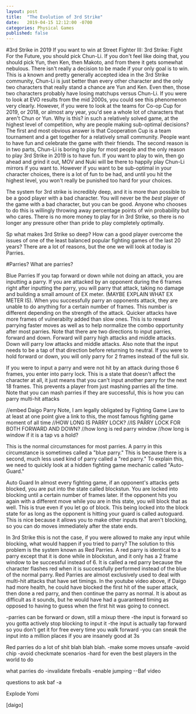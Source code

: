 ```yaml
---
layout: post
title:  "The Evolution of 3rd Strike"
date:   2019-04-15 12:12:00 -0700
categories: Physical Games
published: false
---
```

#3rd Strike in 2019
If you want to win at Street Fighter III: 3rd Strike: Fight For the Future, you should pick Chun-Li. If you don't feel like doing that, you should pick Yun, then Ken, then Makoto, and from there it gets somewhat nebulous. There isn't really a decision to be made if your only goal is to win. This is a known and pretty generally accepted idea in the 3rd Strike community, Chun-Li is just better than every other character and the only two characters that really stand a chance are Yun and Ken. Even then, those two characters probably have losing matchups versus Chun-Li. If you were to look at EVO results from the mid 2000s, you could see this phenomenon very clearly.
However, if you were to look at the teams for Co-op Cup for 2019, or 2018, or almost any year, you'd see a whole lot of characters that aren't Chun or Yun. Why is this? in such a relatively solved game, at the highest level of competition, why are people making sub-optimal decisions? The first and most obvious answer is that Cooperation Cup is a team tournament and a get together for a relatively small community. People want to have fun and celebrate the game with their friends. The second reason is in two parts, Chun-Li is boring to play for most people and the only reason to play 3rd Strike in 2019 is to have fun. 
If you want to play to win, then go ahead and grind it out, MOV and Nuki will be there to happily play Chun-Li mirrors if you want to. However if you want to be sub-optimal in your character choices, there is a lot of fun to be had, and until you hit the highest level, you won't really be punished too hard for your choices.

The system for 3rd strike is incredibly deep, and it is more than possible to be a good player with a bad character. You will never be the *best* player of the game with a bad character, but you can be good. Anyone who chooses to do this is willingly throwing away percentage points of win probability but who cares. There is no more money to play for in 3rd Strike, so there is no longer any pressure other than pride to play completely optimally. 


Sp what makes 3rd Strike so deep? How can a good player overcome the issues of one of the least balanced popular fighting games of the last 20 years? There are a lot of reasons, but the one we will look at today is Parries.

#Parries?
What are parries? 

Blue Parries
If you tap forward or down while not doing an attack, you are inputting a parry. If you are attacked by an opponent during the 6 frames right after inputting the parry, you will parry that attack, taking no damage and building a small amount of EX meter.  (MAYBE EXPLAIN WHAT EX METER IS). 
When you successfully parry an opponents attack, they are unable to do anything for a certain number of frames. This number is different depending on the strength of the attack. Quicker attacks have more frames of vulnerabilty added than slow ones. This is to reward parrying faster moves as well as to help normalize the combo opportunity after most parries.
Note that there are two directions to input parries, forward and down. Forward will parry high attacks and middle attacks. Down will parry low attacks and middle attacks. Also note that the input needs to be a tap of that direction before returning to neutral. If you were to hold forward or down, you will only parry for 2 frames instead of the full six.

If you were to input a parry and were not hit by an attack during those 6 frames, you enter into parry lock. This is a state that doesn't affect the character at all, it just means that you can't input another parry for the next 18 frames. This prevents a player from just mashing parries all the time. Note that you can mash parries if they are successful, this is how you can parry multi-hit attacks

//embed Daigo Parry 
Note, I am legally obligated by Fighting Game Law to at least at one point give a link to this, the most famous fighting game moment of all time
//HOW LONG IS PARRY LOCK?
//IS PARRY LOCK FOR BOTH FORWARD AND DOWN?
//how long is red parry window
//how long is window if it is a tap vs a hold?



This is the normal circumstances for most parries. A parry in this circumstance is sometimes called a "blue parry." This is because there is a second, much less used kind of parry called a "red parry." To explain this, we need to quickly look at a hidden fighting game mechanic called "Auto-Guard."

Auto Guard
In almost every fighting game, if an opponent's attacks gets blocked, you are put into the state called blockstun. You are locked into blocking until a certain number of frames later. If the opponent hits you again with a different move while you are in this state, you will block that as well. This is true even if you let go of block. This being locked into the block state for as long as the opponent is hitting your guard is called autoguard. This is nice because it allows you to make other inputs that aren't blocking, so you can do moves immediately after the state ends.

In 3rd Strike this is not the case, if you were allowed to make any input while blocking, what would happen if you tried to parry? The solution to this problem is the system known as Red Parries.
 A red parry is identical to a parry except that it is done while in blockstun, and it only has a 2 frame window to be successful instead of 6. It is called a red parry because the character flashes red when it is successfully performed instead of the blue of the normal parry. 
 Red Parries are almost exclusively used to deal with multi-hit attacks that have set timings. In the youtube video above, if Daigo had more health, he could have blocked the first hit of the super attack, then done a red parry, and then continue the parry as normal. It is about as difficult as it sounds, but he would have had a guaranteed timing as opposed to having to guess when the first hit was going to connect.




-parries can be forward or down, still a mixup there
-the input is forward so you gotta actively stop blocking to input it
-the input is actually tap forward so you don't get it for free every time you walk forward
-you can sneak the input into a million places if you are insanely good at 3s



Red parries do a lot of shit blah blah blah.
-make some moves unsafe
-avoid chip
-avoid checkmate scenarios
-hard for even the best players in the world to do



what parries do
-invalidate fireballs 
-enable jumping
--Baf video


questions to ask baf
-a


Explode Yomi




[twitter]: https://wwww.twitter.com/jxvd
[daigo]